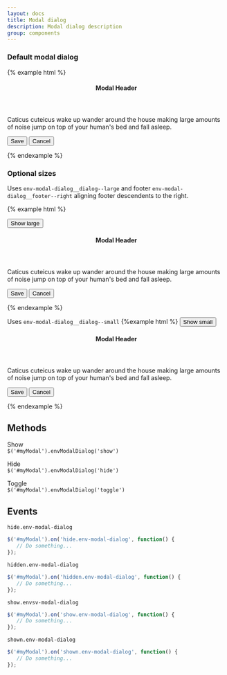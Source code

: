 ```yaml
---
layout: docs
title: Modal dialog
description: Modal dialog description
group: components
---
```


### Default modal dialog ###

{% example html %}

<div class="env-modal-dialog doc-demo__modal" role="dialog" aria-labelledby="myDialog" aria-hidden="true" tabindex="-1">
   <div class="env-modal-dialog__dialog">
      <section class="env-modal-dialog__content">
         <header class="env-modal-dialog__header">
            <h4 class="env-text env-modal-dialog__header__title">Modal Header</h4>
         </header>
         <div class="env-modal-dialog__body">
            <p class="env-text">Caticus cuteicus wake up wander around the house making large amounts of noise jump on top of your human's bed
               and fall asleep.</p>
         </div>
         <footer class="env-modal-dialog__footer">
            <button type="button" class="env-button env-button--primary">Save</button>
            <button type="button" data-modal-dialog-dismiss class="env-button env-button--link">Cancel</button>
         </footer>
      </section>
   </div>
</div>

{% endexample %}

### Optional sizes ###

Uses `env-modal-dialog__dialog--large` and footer `env-modal-dialog__footer--right` aligning footer descendents to the right.

{% example html %}

<button id="largeBtn" data-modal-dialog data-target="#example1" type="button" class="env-button env-button--primary env-button--large">Show large</button>

<div id="example1" class="env-modal-dialog" role="dialog" aria-labelledby="myDialog" aria-hidden="true" tabindex="-1">
   <div class="env-modal-dialog__dialog env-modal-dialog__dialog--large">
      <section class="env-modal-dialog__content">
         <header class="env-modal-dialog__header">
            <h4 class="env-text env-modal-dialog__header__title">Modal Header</h4>
         </header>
         <div class="env-modal-dialog__body">
            <p class="env-text">Caticus cuteicus wake up wander around the house making large amounts of noise jump on top of your human's bed
               and fall asleep.</p>
         </div>
         <footer class="env-modal-dialog__footer env-modal-dialog__footer--right">
            <button type="button" class="env-button env-button--primary">Save</button>
            <button type="button" data-modal-dialog-dismiss class="env-button env-button--link">Cancel</button>
         </footer>
      </section>
   </div>
</div>

{% endexample %}

Uses `env-modal-dialog__dialog--small` 
{%example html %}
<button id="smallBtn" data-modal-dialog data-target="#example2" type="button" class="env-button env-button--primary env-button--large">Show small</button>

<div id="example2" class="env-modal-dialog" role="dialog" aria-labelledby="myDialog" aria-hidden="true" tabindex="-1">
   <div class="env-modal-dialog__dialog env-modal-dialog__dialog--small">
      <section class="env-modal-dialog__content">
         <header class="env-modal-dialog__header">
            <h4 class="env-modal-dialog__header__title">Modal Header</h4>
         </header>
         <div class="env-modal-dialog__body">
            <p class="env-text">Caticus cuteicus wake up wander around the house making large amounts of noise jump on top of your human's bed
               and fall asleep.</p>
         </div>
         <footer class="env-modal-dialog__footer">
            <button type="button" class="env-button env-button--primary">Save</button>
            <button type="button" data-modal-dialog-dismiss class="env-button env-button--link">Cancel</button>
         </footer>
      </section>
   </div>
</div>

{% endexample %}

## Methods ##

Show  
`$('#myModal').envModalDialog('show')`

Hide   
`$('#myModal').envModalDialog('hide')`

Toggle   
`$('#myModal').envModalDialog('toggle')`

## Events ##
`hide.env-modal-dialog`
```javascript
$('#myModal').on('hide.env-modal-dialog', function() { 
   // Do something... 
});
```

`hidden.env-modal-dialog`
```javascript
$('#myModal').on('hidden.env-modal-dialog', function() { 
   // Do something... 
});
```
`show.envsv-modal-dialog`
```javascript
$('#myModal').on('show.env-modal-dialog', function() { 
   // Do something... 
});
```

`shown.env-modal-dialog`
```javascript
$('#myModal').on('shown.env-modal-dialog', function() { 
   // Do something... 
});
``` 

